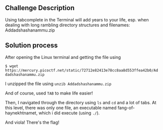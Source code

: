 ## Challenge Description

Using tabcomplete in the Terminal will add years to your life, esp. when dealing with long rambling directory structures and filenames: Addadshashanammu.zip

## Solution process
After opening the Linux terminal and getting the file using

`$ wget https://mercury.picoctf.net/static/72712e82413e78cc8aa8d553ffea42b0/Addadshashanammu.zip`

I unzipped the file using 
`unzib Addadshashanammu.zip`

And of course, used `TAB` to make life easier!

Then, I navigated through the directory using `ls` and `cd` and a lot of tabs. At this level, there was only one file, an executable named fang-of-haynekhtnamet, 
which i did execute (using `./`). 

And viola! There's the flag!

